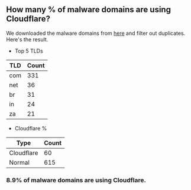 ## How many % of malware domains are using Cloudflare?


We downloaded the malware domains from [here](https://urlhaus.abuse.ch) and filter out duplicates.
Here's the result.


[//]: # (start replacement)


- Top 5 TLDs

| TLD | Count |
| --- | --- |
| com | 331 |
| net | 36 |
| br | 31 |
| in | 24 |
| za | 21 |


- Cloudflare %

| Type | Count |
| --- | --- |
| Cloudflare | 60 |
| Normal | 615 |


### 8.9% of malware domains are using Cloudflare.
